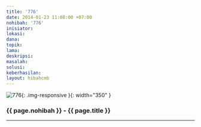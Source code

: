 ```yaml
---
title: '776'
date: 2014-01-23 11:08:00 +07:00
nohibah: '776'
inisiator:
lokasi:
dana:
topik:
lama:
deskripsi:
masalah:
solusi:
keberhasilan:
layout: hibahcmb
---
```


![776](/static/img/hibahcmb/776.png){: .img-responsive }{: width="350" }

### {{ page.nohibah }} - {{ page.title }}

---
